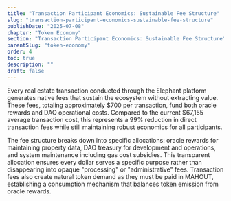 ```yaml
---
title: "Transaction Participant Economics: Sustainable Fee Structure"
slug: "transaction-participant-economics-sustainable-fee-structure"
publishDate: "2025-07-08"
chapter: "Token Economy"
section: "Transaction Participant Economics: Sustainable Fee Structure"
parentSlug: "token-economy"
order: 4
toc: true
description: ""
draft: false
---
```


Every real estate transaction conducted through the Elephant platform generates native fees that sustain the ecosystem
without extracting value. These fees, totaling approximately \$700 per transaction, fund both oracle rewards and DAO
operational costs. Compared to the current \$67,155 average transaction cost, this represents a 99% reduction in direct
transaction fees while still maintaining robust economics for all participants.

The fee structure breaks down into specific allocations: oracle rewards for maintaining property data, DAO treasury for
development and operations, and system maintenance including gas cost subsidies. This transparent allocation ensures
every dollar serves a specific purpose rather than disappearing into opaque \"processing\" or \"administrative\" fees.
Transaction fees also create natural token demand as they must be paid in MAHOUT, establishing a consumption mechanism
that balances token emission from oracle rewards.
